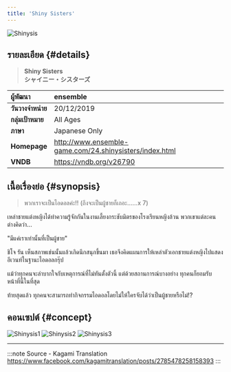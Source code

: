 ```yaml
---
title: 'Shiny Sisters'
---
```


![Shinysis](https://res.cloudinary.com/kagamiweb/image/upload/v1631600566/visualnovel/preview/shinysis.jpg)

## รายละเอียด {#details}

> **Shiny Sisters**  
> **シャイニー・シスターズ**

| ผู้พัฒนา | ensemble |
| :---- | :---- |
| **วันวางจำหน่าย** | 20/12/2019 |
| **กลุ่มเป้าหมาย** | All Ages |
| **ภาษา** | Japanese Only |
| **Homepage** | http://www.ensemble-game.com/24.shinysisters/index.html |
| **VNDB** | https://vndb.org/v26790 |

## เนื้อเรื่องย่อ {#synopsis}

> พวกเราจะเป็นไอดอลค่ะ!!
> (ถึงจะเป็นผู้ชายก็เถอะ......x 7)

เหล่าชายแต่งหญิงได้ทำความรู้จักกันในงานเลี้ยงกระชับมิตรของโรงเรียนหญิงล้วน
พวกเขาแต่ละคนต่างคิดว่า...

"มีแค่เราเท่านั้นที่เป็นผู้ชาย"

ชิโจ รัน เห็นสภาพเช่นนั้นแล้วเกิดนึกสนุกขึ้นมา เธอจึงคิดแผนการให้เหล่าตัวเอกชายแต่งหญิงไปแสดงอีเวนท์ในฐานะไอดอลกรุ๊ป

แม้ว่าทุกคนจะลำบากใจกับเหตุการณ์ที่ไม่ทันตั้งตัวนี้ แต่ด้วยสถานการณ์บางอย่าง ทุกคนก็ยอมรับหน้าที่นี้ในที่สุด

ท้ายสุดแล้ว ทุกคนจะสามารถทำกิจกรรมไอดอลโดยไม่ให้ใครจับได้ว่าเป็นผู้ชายหรือไม่!?

## คอนเซปต์ {#concept}

![Shinysis1](https://res.cloudinary.com/kagamiweb/image/upload/v1631600566/visualnovel/preview/shinysis_concept1.jpg)
![Shinysis2](https://res.cloudinary.com/kagamiweb/image/upload/v1631600566/visualnovel/preview/shinysis_concept2.jpg)
![Shinysis3](https://res.cloudinary.com/kagamiweb/image/upload/v1631600566/visualnovel/preview/shinysis_concept3.jpg)

---
:::note Source - Kagami Translation
https://www.facebook.com/kagamitranslation/posts/2785478258158393
:::